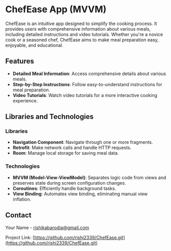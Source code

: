 # ChefEase App (MVVM)

ChefEase is an intuitive app designed to simplify the cooking process. It provides users with comprehensive information about various meals, including detailed instructions and video tutorials. Whether you're a novice cook or a seasoned chef, ChefEase aims to make meal preparation easy, enjoyable, and educational.

## Features

- **Detailed Meal Information**: Access comprehensive details about various meals.
- **Step-by-Step Instructions**: Follow easy-to-understand instructions for meal preparation.
- **Video Tutorials**: Watch video tutorials for a more interactive cooking experience.

## Libraries and Technologies

### Libraries

- **Navigation Component**: Navigate through one or more fragments.
- **Retrofit**: Make network calls and handle HTTP requests.
- **Room**: Manage local storage for saving meal data.

### Technologies

- **MVVM (Model-View-ViewModel)**: Separates logic code from views and preserves state during screen configuration changes.
- **Coroutines**: Efficiently handle background tasks.
- **View Binding**: Automates view binding, eliminating manual view inflation.

## Contact

Your Name - [rishikabarodia@gmail.com](mailto:rishikabarodia@gmail.com)

Project Link: [https://github.com/rishi2339/ChefEase.git](https://github.com/rishi2339/ChefEase.git)
